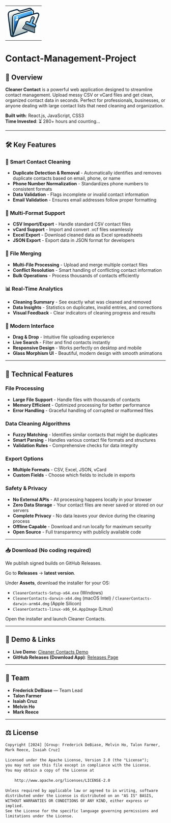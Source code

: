 <table>
  <tr>
    <td><img src="src\assets\contactcleanerbkg.png" alt="Contact-Manager-logo" height="100" width="100"></td>
  </tr>
</table>

# Contact-Management-Project 

## 🚀 Overview
**Cleaner Contact** is a powerful web application designed to streamline contact management. Upload messy CSV or vCard files and get clean, organized contact data in seconds. Perfect for professionals, businesses, or anyone dealing with large contact lists that need cleaning and organization.

**Built with**: React.js, JavaScript, CSS3  
**Time Invested**: ⏳ 280+ hours and counting...

---

## 🛠 Key Features

### 🧹 **Smart Contact Cleaning**
- **Duplicate Detection & Removal** - Automatically identifies and removes duplicate contacts based on email, phone, or name
- **Phone Number Normalization** - Standardizes phone numbers to consistent formats
- **Data Validation** - Flags incomplete or invalid contact information
- **Email Validation** - Ensures email addresses follow proper formatting

### 📂 **Multi-Format Support**
- **CSV Import/Export** - Handle standard CSV contact files
- **vCard Support** - Import and convert .vcf files seamlessly
- **Excel Export** - Download cleaned data as Excel spreadsheets
- **JSON Export** - Export data in JSON format for developers

### 🔄 **File Merging**
- **Multi-File Processing** - Upload and merge multiple contact files
- **Conflict Resolution** - Smart handling of conflicting contact information
- **Bulk Operations** - Process thousands of contacts efficiently

### 📊 **Real-Time Analytics**
- **Cleaning Summary** - See exactly what was cleaned and removed
- **Data Insights** - Statistics on duplicates, invalid entries, and corrections
- **Visual Feedback** - Clear indicators of cleaning progress and results

### 🎨 **Modern Interface**
- **Drag & Drop** - Intuitive file uploading experience
- **Live Search** - Filter and find contacts instantly
- **Responsive Design** - Works perfectly on desktop and mobile
- **Glass Morphism UI** - Beautiful, modern design with smooth animations

---

## 🔧 Technical Features

### File Processing
- **Large File Support** - Handle files with thousands of contacts
- **Memory Efficient** - Optimized processing for better performance
- **Error Handling** - Graceful handling of corrupted or malformed files

### Data Cleaning Algorithms
- **Fuzzy Matching** - Identifies similar contacts that might be duplicates
- **Smart Parsing** - Handles various contact file formats and structures
- **Validation Rules** - Comprehensive checks for data integrity

### Export Options
- **Multiple Formats** - CSV, Excel, JSON, vCard
- **Custom Fields** - Choose which fields to include in exports

### Safety & Privacy
- **No External APIs** - All processing happens locally in your browser
- **Zero Data Storage** - Your contact files are never saved or stored on our servers
- **Complete Privacy** - No data leaves your device during the cleaning process
- **Offline Capable** - Download and run locally for maximum security
- **Open Source** - Full transparency with publicly available code

---

### 📥 Download (No coding required)

We publish signed builds on GitHub Releases.

Go to **Releases** → **latest version**.

Under **Assets**, download the installer for your OS:
- `CleanerContacts-Setup-x64.exe` (Windows)
- `CleanerContacts-darwin-x64.dmg` (macOS Intel) / `CleanerContacts-darwin-arm64.dmg` (Apple Silicon)
- `CleanerContacts-linux-x86_64.AppImage` (Linux)

Open the installer and launch Cleaner Contacts.

---

## 🔗 Demo & Links
- **Live Demo**: [Cleaner Contacts Demo](#)
- **GitHub Releases (Download App)**: [Releases Page](#)

---

## 👥 Team
- **Frederick DeBiase** — Team Lead  
- **Talon Farmer**  
- **Isaiah Cruz**   
- **Melvin Ho** 
- **Mark Reece** 

---

## ⚖ License
    Copyright [2024] [Group: Frederick DeBiase, Melvin Ho, Talon Farmer, Mark Reece, Isaiah Cruz]

    Licensed under the Apache License, Version 2.0 (the "License");
    you may not use this file except in compliance with the License.
    You may obtain a copy of the License at

        http://www.apache.org/licenses/LICENSE-2.0

    Unless required by applicable law or agreed to in writing, software
    distributed under the License is distributed on an "AS IS" BASIS,
    WITHOUT WARRANTIES OR CONDITIONS OF ANY KIND, either express or implied.
    See the License for the specific language governing permissions and
    limitations under the License.

